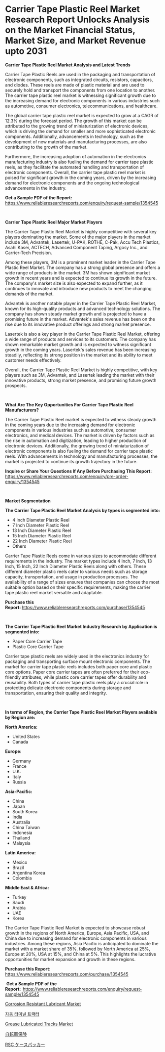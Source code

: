 <p><h1>Carrier Tape Plastic Reel Market Research Report Unlocks Analysis on the Market Financial Status, Market Size, and Market Revenue upto 2031</h1></p><p><strong>Carrier Tape Plastic Reel Market Analysis and Latest Trends</strong></p>
<p><p>Carrier Tape Plastic Reels are used in the packaging and transportation of electronic components, such as integrated circuits, resistors, capacitors, and diodes. These reels are made of plastic material and are used to securely hold and transport the components from one location to another. The carrier tape plastic reel market is witnessing significant growth due to the increasing demand for electronic components in various industries such as automotive, consumer electronics, telecommunications, and healthcare.</p><p>The global carrier tape plastic reel market is expected to grow at a CAGR of 12.3% during the forecast period. The growth of this market can be attributed to the growing trend of miniaturization of electronic devices, which is driving the demand for smaller and more sophisticated electronic components. Additionally, advancements in technology, such as the development of new materials and manufacturing processes, are also contributing to the growth of the market.</p><p>Furthermore, the increasing adoption of automation in the electronics manufacturing industry is also fueling the demand for carrier tape plastic reels, as they facilitate the automated handling and transportation of electronic components. Overall, the carrier tape plastic reel market is poised for significant growth in the coming years, driven by the increasing demand for electronic components and the ongoing technological advancements in the industry.</p></p>
<p><strong>Get a Sample PDF of the Report:&nbsp;</strong> <a href="https://www.reliableresearchreports.com/enquiry/request-sample/1354545">https://www.reliableresearchreports.com/enquiry/request-sample/1354545</a></p>
<p>&nbsp;</p>
<p><strong>Carrier Tape Plastic Reel Major Market Players</strong></p>
<p><p>The Carrier Tape Plastic Reel Market is highly competitive with several key players dominating the market. Some of the major players in the market include 3M, Advantek, Lasertek, U-PAK, ROTHE, C-Pak, Accu Tech Plastics, Asahi Kasei, ACTECH, Advanced Component Taping, Argosy Inc., and Carrier-Tech Precision.</p><p>Among these players, 3M is a prominent market leader in the Carrier Tape Plastic Reel Market. The company has a strong global presence and offers a wide range of products in the market. 3M has shown significant market growth in recent years and is expected to continue its growth in the future. The company's market size is also expected to expand further, as it continues to innovate and introduce new products to meet the changing demands of the market.</p><p>Advantek is another notable player in the Carrier Tape Plastic Reel Market, known for its high-quality products and advanced technology solutions. The company has shown steady market growth and is projected to have a promising future in the market. Advantek's sales revenue has been on the rise due to its innovative product offerings and strong market presence.</p><p>Lasertek is also a key player in the Carrier Tape Plastic Reel Market, offering a wide range of products and services to its customers. The company has shown remarkable market growth and is expected to witness significant growth in the coming years. Lasertek's sales revenue has been increasing steadily, reflecting its strong position in the market and its ability to meet customer needs effectively.</p><p>Overall, the Carrier Tape Plastic Reel Market is highly competitive, with key players such as 3M, Advantek, and Lasertek leading the market with their innovative products, strong market presence, and promising future growth prospects.</p></p>
<p>&nbsp;</p>
<p><strong>What Are The Key Opportunities For Carrier Tape Plastic Reel Manufacturers?</strong></p>
<p><p>The Carrier Tape Plastic Reel market is expected to witness steady growth in the coming years due to the increasing demand for electronic components in various industries such as automotive, consumer electronics, and medical devices. The market is driven by factors such as the rise in automation and digitization, leading to higher production of electronic devices. Additionally, the growing trend of miniaturization of electronic components is also fueling the demand for carrier tape plastic reels. With advancements in technology and manufacturing processes, the market is projected to continue its growth trajectory in the future.</p></p>
<p><strong>Inquire or Share Your Questions If Any Before Purchasing This Report:</strong> <a href="https://www.reliableresearchreports.com/enquiry/pre-order-enquiry/1354545">https://www.reliableresearchreports.com/enquiry/pre-order-enquiry/1354545</a></p>
<p>&nbsp;</p>
<p><strong>Market Segmentation</strong></p>
<p><strong>The Carrier Tape Plastic Reel Market Analysis by types is segmented into:</strong></p>
<p><ul><li>4 Inch Diameter Plastic Reel</li><li>7 Inch Diameter Plastic Reel</li><li>13 Inch Diameter Plastic Reel</li><li>15 Inch Diameter Plastic Reel</li><li>22 Inch Diameter Plastic Reel</li><li>Others</li></ul></p>
<p><p>Carrier Tape Plastic Reels come in various sizes to accommodate different requirements in the industry. The market types include 4 Inch, 7 Inch, 13 Inch, 15 Inch, 22 Inch Diameter Plastic Reels along with others. These different diameter plastic reels cater to various needs such as storage capacity, transportation, and usage in production processes. The availability of a range of sizes ensures that companies can choose the most suitable option based on their specific requirements, making the carrier tape plastic reel market versatile and adaptable.</p></p>
<p><strong>Purchase this Report:&nbsp;</strong><a href="https://www.reliableresearchreports.com/purchase/1354545">https://www.reliableresearchreports.com/purchase/1354545</a></p>
<p>&nbsp;</p>
<p><strong>The Carrier Tape Plastic Reel Market Industry Research by Application is segmented into:</strong></p>
<p><ul><li>Paper Core Carrier Tape</li><li>Plastic Core Carrier Tape</li></ul></p>
<p><p>Carrier tape plastic reels are widely used in the electronics industry for packaging and transporting surface mount electronic components. The market for carrier tape plastic reels includes both paper core and plastic core options. Paper core carrier tapes are often preferred for their eco-friendly attributes, while plastic core carrier tapes offer durability and reusability. Both types of carrier tape plastic reels play a crucial role in protecting delicate electronic components during storage and transportation, ensuring their quality and integrity.</p></p>
<p>&nbsp;</p>
<p><strong>In terms of Region, the Carrier Tape Plastic Reel Market Players available by Region are:</strong></p>
<p>
    <p> <strong> North America: </strong>
        <ul>
            <li>United States</li>
            <li>Canada</li>
        </ul>
        </p> 
    <p> <strong> Europe: </strong>
        <ul>
            <li>Germany</li>
            <li>France</li>
            <li>U.K.</li>
            <li>Italy</li>
            <li>Russia</li>
        </ul>
        </p> 
    <p> <strong> Asia-Pacific: </strong>
        <ul>
            <li>China</li>
            <li>Japan</li>
            <li>South Korea</li>
            <li>India</li>
            <li>Australia</li>
            <li>China Taiwan</li>
            <li>Indonesia</li>
            <li>Thailand</li>
            <li>Malaysia</li>
        </ul>
        </p> 
    <p> <strong> Latin America: </strong>
        <ul>
            <li>Mexico</li>
            <li>Brazil</li>
            <li>Argentina Korea</li>
            <li>Colombia</li>
        </ul>
        </p> 
    <p> <strong> Middle East & Africa: </strong>
        <ul>
            <li>Turkey</li>
            <li>Saudi</li>
            <li>Arabia</li>
            <li>UAE</li>
            <li>Korea</li>
        </ul>
    </p>
    </p>
<p><p>The Carrier Tape Plastic Reel Market is expected to showcase robust growth in the regions of North America, Europe, Asia Pacific, USA, and China due to increasing demand for electronic components in various industries. Among these regions, Asia Pacific is anticipated to dominate the market with a market share of 35%, followed by North America at 25%, Europe at 20%, USA at 15%, and China at 5%. This highlights the lucrative opportunities for market expansion and growth in these regions.</p></p>
<p><strong>Purchase this Report: </strong><a href="https://www.reliableresearchreports.com/purchase/1354545">https://www.reliableresearchreports.com/purchase/1354545</a></p>
<p>&nbsp;<strong>Get a Sample PDF of the Report:&nbsp;&nbsp;</strong><a href="https://www.reliableresearchreports.com/enquiry/request-sample/1354545">https://www.reliableresearchreports.com/enquiry/request-sample/1354545</a></p>
<p><strong></strong></p>
<p><p><a href="https://www.linkedin.com/pulse/corrosion-resistant-lubricant-market-insights-players-forecast-0ztxe?trackingId=hQNH4DhaiY%2Fvfpxp5tvfIQ%3D%3D">Corrosion Resistant Lubricant Market</a></p><p><a href="https://github.com/iansanftyord09878/Market-Research-Report-List-1/blob/main/761228012790.md">자동 터미널 트랙터</a></p><p><a href="https://www.linkedin.com/pulse/grease-lubricated-tracks-market-research-report-reveals-latest-s56wc?trackingId=UEcrt9XN9JA8aoTb8LVGJQ%3D%3D">Grease Lubricated Tracks Market</a></p><p><a href="https://github.com/LeanneBruen2023/Market-Research-Report-List-1/blob/main/164242113822.md">自転車保険</a></p><p><a href="https://github.com/cnnriuez22368/Market-Research-Report-List-1/blob/main/490771013821.md">RSC ケースパッカー</a></p></p>